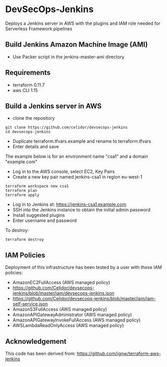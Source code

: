 # DevSecOps-Jenkins

Deploys a Jenkins server in AWS with the plugins and IAM role needed for Serverless Framework pipelines

## Build Jenkins Amazon Machine Image (AMI)

* Use Packer script in the jenkins-master-ami directory

## Requirements

* terraform 0.11.7
* aws CLI 1.15

## Build a Jenkins server in AWS

* clone the repository

```
git clone https://github.com/celidor/devsecops-jenkins
cd devsecops-jenkins
```

* Duplicate terraform.tfvars.example and rename to terraform.tfvars
* Enter details and save

The example below is for an environment name "csa1" and a domain "example.com"

* Log in to the AWS console, select EC2, Key Pairs
* Create a new key pair named jenkins-csa1 in region eu-west-1

```
terraform workspace new csa1
terraform plan
terraform apply
```
* Log in to Jenkins at: https://jenkins-csa1.example.com
* SSH into the Jenkins instance to obtain the initial admin password
* Install suggested plugins
* Enter username and password

To destroy:
```
terraform destroy
```

## IAM Policies

Deployment of this infrastructure has been tested by a user with these IAM policies:

* AmazonEC2FullAccess (AWS managed policy)
* https://github.com/Celidor/devsecops-jenkins/blob/master/iam/devsecops-jenkins.json
* https://github.com/Celidor/devsecops-jenkins/blob/master/iam/iam-self-service.json
* AmazonS3FullAccess (AWS managed policy)
* AmazonAPIGatewayAdministrator (AWS managed policy)
* AmazonAPIGatewayInvokeFullAccess (AWS managed policy)
* AWSLambdaReadOnlyAccess (AWS managed policy)


## Acknowledgement

This code has been derived from: https://github.com/ignw/terraform-aws-jenkins
